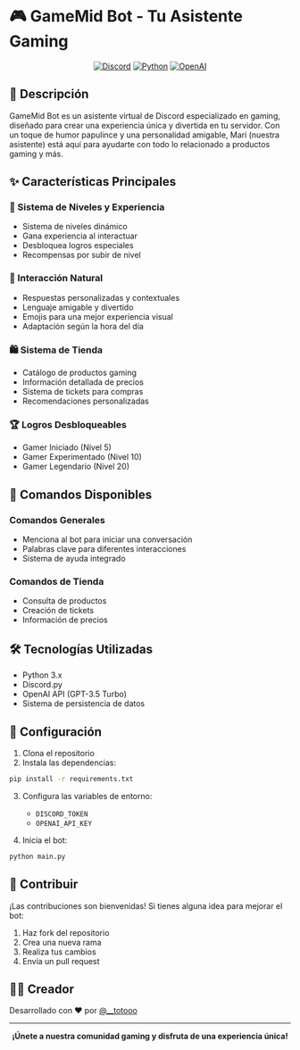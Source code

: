 # 🎮 GameMid Bot - Tu Asistente Gaming

<div align="center">

[![Discord](https://img.shields.io/badge/Discord-7289DA?style=for-the-badge&logo=discord&logoColor=white)](https://discord.com)
[![Python](https://img.shields.io/badge/Python-3776AB?style=for-the-badge&logo=python&logoColor=white)](https://www.python.org/)
[![OpenAI](https://img.shields.io/badge/OpenAI-412991?style=for-the-badge&logo=openai&logoColor=white)](https://openai.com)

</div>

## 📝 Descripción

GameMid Bot es un asistente virtual de Discord especializado en gaming, diseñado para crear una experiencia única y divertida en tu servidor. Con un toque de humor papulince y una personalidad amigable, Mari (nuestra asistente) está aquí para ayudarte con todo lo relacionado a productos gaming y más.

## ✨ Características Principales

### 🤖 Sistema de Niveles y Experiencia
- Sistema de niveles dinámico
- Gana experiencia al interactuar
- Desbloquea logros especiales
- Recompensas por subir de nivel

### 💬 Interacción Natural
- Respuestas personalizadas y contextuales
- Lenguaje amigable y divertido
- Emojis para una mejor experiencia visual
- Adaptación según la hora del día

### 🛍️ Sistema de Tienda
- Catálogo de productos gaming
- Información detallada de precios
- Sistema de tickets para compras
- Recomendaciones personalizadas

### 🏆 Logros Desbloqueables
- Gamer Iniciado (Nivel 5)
- Gamer Experimentado (Nivel 10)
- Gamer Legendario (Nivel 20)

## 🚀 Comandos Disponibles

### Comandos Generales
- Menciona al bot para iniciar una conversación
- Palabras clave para diferentes interacciones
- Sistema de ayuda integrado

### Comandos de Tienda
- Consulta de productos
- Creación de tickets
- Información de precios

## 🛠️ Tecnologías Utilizadas

- Python 3.x
- Discord.py
- OpenAI API (GPT-3.5 Turbo)
- Sistema de persistencia de datos

## 🔧 Configuración

1. Clona el repositorio
2. Instala las dependencias:
```bash
pip install -r requirements.txt
```
3. Configura las variables de entorno:
   - `DISCORD_TOKEN`
   - `OPENAI_API_KEY`

4. Inicia el bot:
```bash
python main.py
```

## 🤝 Contribuir

¡Las contribuciones son bienvenidas! Si tienes alguna idea para mejorar el bot:

1. Haz fork del repositorio
2. Crea una nueva rama
3. Realiza tus cambios
4. Envía un pull request



## 👨‍💻 Creador

Desarrollado con ❤️ por [@__totooo]([https://github.com/__totooo](https://github.com/Otodeodo))

---

<div align="center">

**¡Únete a nuestra comunidad gaming y disfruta de una experiencia única!**

</div>
